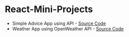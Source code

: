 # React-Mini-Projects

- Simple Advice App using API - [Source Code](Advice-App)
- Weather App using OpenWeather API - [Source Code](Weather-App)
